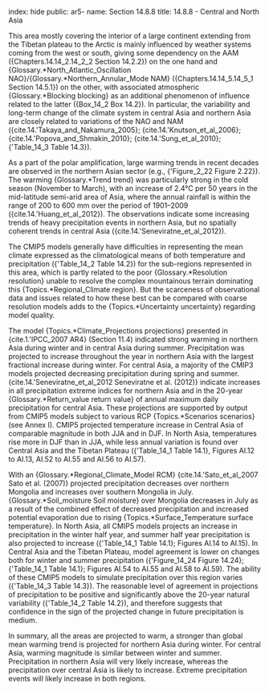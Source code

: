 index: hide
public: ar5-
name: Section 14.8.8
title: 14.8.8 - Central and North Asia

This area mostly covering the interior of a large continent extending from the Tibetan plateau to the Arctic is mainly influenced by weather systems coming from the west or south, giving some dependency on the AAM ({Chapters.14.14_2.14_2_2 Section 14.2.2}) on the one hand and {Glossary.*North_Atlantic_Oscillation NAO}/{Glossary.*Northern_Annular_Mode NAM} ({Chapters.14.14_5.14_5_1 Section 14.5.1}) on the other, with associated atmospheric {Glossary.*Blocking blocking} as an additional phenomenon of influence related to the latter ({Box_14_2 Box 14.2}). In particular, the variability and long-term change of the climate system in central Asia and northern Asia are closely related to variations of the NAO and NAM ({cite.14.'Takaya_and_Nakamura_2005}; {cite.14.'Knutson_et_al_2006}; {cite.14.'Popova_and_Shmakin_2010}; {cite.14.'Sung_et_al_2010}; {'Table_14_3 Table 14.3}).

As a part of the polar amplification, large warming trends in recent decades are observed in the northern Asian sector (e.g., {'Figure_2_22 Figure 2.22}). The warming {Glossary.*Trend trend} was particularly strong in the cold season (November to March), with an increase of 2.4°C per 50 years in the mid-latitude semi-arid area of Asia, where the annual rainfall is within the range of 200 to 600 mm over the period of 1901–2009 ({cite.14.'Huang_et_al_2012}). The observations indicate some increasing trends of heavy precipitation events in northern Asia, but no spatially coherent trends in central Asia ({cite.14.'Seneviratne_et_al_2012}).

The CMIP5 models generally have difficulties in representing the mean climate expressed as the climatological means of both temperature and precipitation ({'Table_14_2 Table 14.2}) for the sub-regions represented in this area, which is partly related to the poor {Glossary.*Resolution resolution} unable to resolve the complex mountainous terrain dominating this {Topics.*Regional_Climate region}. But the scarceness of observational data and issues related to how these best can be compared with coarse resolution models adds to the {Topics.*Uncertainty uncertainty} regarding model quality.

The model {Topics.*Climate_Projections projections} presented in {cite.1.'IPCC_2007 AR4} (Section 11.4) indicated strong warming in northern Asia during winter and in central Asia during summer. Precipitation was projected to increase throughout the year in northern Asia with the largest fractional increase during winter. For central Asia, a majority of the CMIP3 models projected decreasing precipitation during spring and summer. {cite.14.'Seneviratne_et_al_2012 Seneviratne et al. (2012)} indicate increases in all precipitation extreme indices for northern Asia and in the 20-year {Glossary.*Return_value return value} of annual maximum daily precipitation for central Asia. These projections are supported by output from CMIP5 models subject to various RCP {Topics.*Scenarios scenarios} (see Annex I). CMIP5 projected temperature increase in Central Asia of comparable magnitude in both JJA and in DJF. In North Asia, temperatures rise more in DJF than in JJA, while less annual variation is found over Central Asia and the Tibetan Plateau ({'Table_14_1 Table 14.1}, Figures AI.12 to AI.13, AI.52 to AI.55 and AI.56 to AI.57).

With an {Glossary.*Regional_Climate_Model RCM} {cite.14.'Sato_et_al_2007 Sato et al. (2007)} projected precipitation decreases over northern Mongolia and increases over southern Mongolia in July. {Glossary.*Soil_moisture Soil moisture} over Mongolia decreases in July as a result of the combined effect of decreased precipitation and increased potential evaporation due to rising {Topics.*Surface_Temperature surface temperature}. In North Asia, all CMIP5 models projects an increase in precipitation in the winter half year, and summer half year precipitation is also projected to increase ({'Table_14_1 Table 14.1}; Figures AI.14 to AI.15). In Central Asia and the Tibetan Plateau, model agreement is lower on changes both for winter and summer precipitation ({'Figure_14_24 Figure 14.24}; {'Table_14_1 Table 14.1}; Figures AI.54 to AI.55 and AI.58 to AI.59). The ability of these CMIP5 models to simulate precipitation over this region varies ({'Table_14_3 Table 14.3}). The reasonable level of agreement in projections of precipitation to be positive and significantly above the 20-year natural variability ({'Table_14_2 Table 14.2}), and therefore suggests that confidence in the sign of the projected change in future precipitation is medium.

In summary, all the areas are projected to warm, a stronger than global mean warming trend is projected for northern Asia during winter. For central Asia, warming magnitude is similar between winter and summer. Precipitation in northern Asia will very likely increase, whereas the precipitation over central Asia is likely to increase. Extreme precipitation events will likely increase in both regions.
